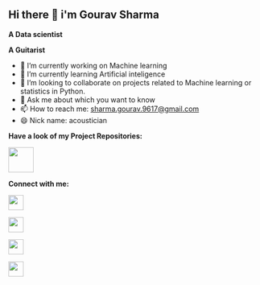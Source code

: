 ## Hi there 👋 i'm Gourav Sharma
   **A Data scientist**
   
   **A Guitarist**


- 🔭 I’m currently working on Machine learning
- 🌱 I’m currently learning Artificial inteligence
- 👯 I’m looking to collaborate on projects related to Machine learning or statistics in Python.
- 💬 Ask me about which you want to know
- 📫 How to reach me: sharma.gourav.9617@gmail.com
- 😄 Nick name: acoustician


**Have a look of my Project Repositories:**

[<img src="https://upload.wikimedia.org/wikipedia/commons/thumb/9/91/Octicons-mark-github.svg/2048px-Octicons-mark-github.svg.png" width="50" height="50">](https://github.com/acoustician?tab=repositories)


**Connect with me:**

[<img src="https://raw.githubusercontent.com/rahuldkjain/github-profile-readme-generator/master/src/images/icons/Social/linked-in-alt.svg" width="30" height="30">](https://www.linkedin.com/in/gourav-sharma-ds)   
  
  [<img src="https://upload.wikimedia.org/wikipedia/commons/thumb/1/1b/Facebook_icon.svg/256px-Facebook_icon.svg.png" width="30" height="30">](https://www.facebook.com/gouravts/)
  
   [<img src="https://parentzone.org.uk/sites/default/files/Instagram%20logo.jpg" width="30" height="30">](https://www.instagram.com/the_acoustician/)
   
   [<img src="https://help.twitter.com/content/dam/help-twitter/brand/logo.png" width="30" height="30">](https://twitter.com/sg0uravs)
   
  

